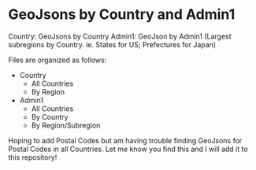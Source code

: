 # GeoJsons by Country and Admin1


Country: GeoJsons by Country
Admin1: GeoJson by Admin1 (Largest subregions by Country. ie. States for US; Prefectures for Japan)

Files are organized as follows:
- Country
  - All Countries
  - By Region
- Admin1
  - All Countries
  - By Country
  - By Region/Subregion

Hoping to add Postal Codes but am having trouble finding GeoJsons for Postal Codes in all Countries.
Let me know you find this and I will add it to this repository!
